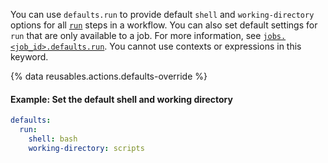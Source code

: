You can use `defaults.run` to provide default `shell` and `working-directory` options for all [`run`](/actions/using-workflows/workflow-syntax-for-github-actions#jobsjob_idstepsrun) steps in a workflow. You can also set default settings for `run` that are only available to a job. For more information, see [`jobs.<job_id>.defaults.run`](/actions/using-workflows/workflow-syntax-for-github-actions#jobsjob_iddefaultsrun). You cannot use contexts or expressions in this keyword.

{% data reusables.actions.defaults-override %}

#### Example: Set the default shell and working directory

```yaml
defaults:
  run:
    shell: bash
    working-directory: scripts
```
